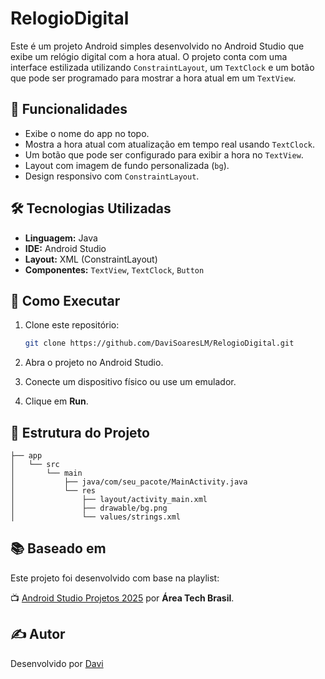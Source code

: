 # RelogioDigital

Este é um projeto Android simples desenvolvido no Android Studio que exibe um relógio digital com a hora atual. O projeto conta com uma interface estilizada utilizando `ConstraintLayout`, um `TextClock` e um botão que pode ser programado para mostrar a hora atual em um `TextView`.

## 🎯 Funcionalidades

- Exibe o nome do app no topo.
- Mostra a hora atual com atualização em tempo real usando `TextClock`.
- Um botão que pode ser configurado para exibir a hora no `TextView`.
- Layout com imagem de fundo personalizada (`bg`).
- Design responsivo com `ConstraintLayout`.

## 🛠️ Tecnologias Utilizadas

- **Linguagem:** Java
- **IDE:** Android Studio
- **Layout:** XML (ConstraintLayout)
- **Componentes:** `TextView`, `TextClock`, `Button`

## 🚀 Como Executar

1. Clone este repositório:
   ```bash
   git clone https://github.com/DaviSoaresLM/RelogioDigital.git
   ```

2. Abra o projeto no Android Studio.

3. Conecte um dispositivo físico ou use um emulador.

4. Clique em **Run**.

## 📁 Estrutura do Projeto

```plaintext
├── app
│   └── src
│       └── main
│           ├── java/com/seu_pacote/MainActivity.java
│           └── res
│               ├── layout/activity_main.xml
│               ├── drawable/bg.png
│               └── values/strings.xml
```

## 📚 Baseado em

Este projeto foi desenvolvido com base na playlist:

📺 [Android Studio Projetos 2025](https://www.youtube.com/playlist?list=PLZCMLqQ7FqfSJ94zeZd92apV2QdK0a3j7) por **Área Tech Brasil**.

## ✍️ Autor

Desenvolvido por [Davi](https://github.com/DaviSoaresLM)
